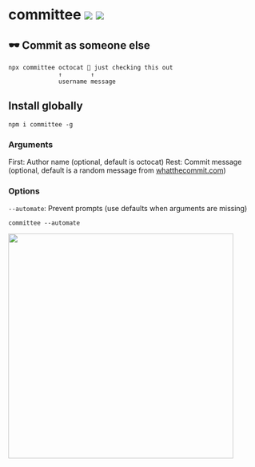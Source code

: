 # committee [![](https://img.shields.io/npm/v/committee.svg)](https://www.npmjs.com/package/committee) [![](https://img.shields.io/badge/source--000000.svg?logo=github&style=social)](https://github.com/omrilotan/mono/tree/master/packages/committee)

## 🕶 Commit as someone else

```
npx committee octocat 🐙 just checking this out
              ↑        ↑
              username message
```

## Install globally
```
npm i committee -g
```

### Arguments
First: Author name (optional, default is octocat)
Rest: Commit message (optional, default is a random message from [whatthecommit.com](https://whatthecommit.com/))

### Options
`--automate`: Prevent prompts (use defaults when arguments are missing)
```
committee --automate
```

<img src="https://user-images.githubusercontent.com/516342/50175179-ca485000-0304-11e9-8409-76d3bb0e1cc9.png" width="450px">
